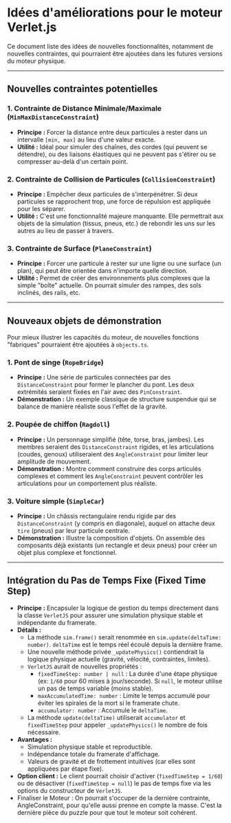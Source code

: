 # Idées d'améliorations pour le moteur Verlet.js

Ce document liste des idées de nouvelles fonctionnalités, notamment de nouvelles contraintes, qui pourraient être ajoutées dans les futures versions du moteur physique.

---

## Nouvelles contraintes potentielles

### 1. Contrainte de Distance Minimale/Maximale (`MinMaxDistanceConstraint`)

- **Principe :** Forcer la distance entre deux particules à rester dans un intervalle `[min, max]` au lieu d'une valeur exacte.
- **Utilité :** Idéal pour simuler des chaînes, des cordes (qui peuvent se détendre), ou des liaisons élastiques qui ne peuvent pas s'étirer ou se compresser au-delà d'un certain point.

### 2. Contrainte de Collision de Particules (`CollisionConstraint`)

- **Principe :** Empêcher deux particules de s'interpénétrer. Si deux particules se rapprochent trop, une force de répulsion est appliquée pour les séparer.
- **Utilité :** C'est une fonctionnalité majeure manquante. Elle permettrait aux objets de la simulation (tissus, pneus, etc.) de rebondir les uns sur les autres au lieu de passer à travers.

### 3. Contrainte de Surface (`PlaneConstraint`)

- **Principe :** Forcer une particule à rester sur une ligne ou une surface (un plan), qui peut être orientée dans n'importe quelle direction.
- **Utilité :** Permet de créer des environnements plus complexes que la simple "boîte" actuelle. On pourrait simuler des rampes, des sols inclinés, des rails, etc.

---

## Nouveaux objets de démonstration

Pour mieux illustrer les capacités du moteur, de nouvelles fonctions "fabriques" pourraient être ajoutées à `objects.ts`.

### 1. Pont de singe (`RopeBridge`)

- **Principe :** Une série de particules connectées par des `DistanceConstraint` pour former le plancher du pont. Les deux extrémités seraient fixées en l'air avec des `PinConstraint`.
- **Démonstration :** Un exemple classique de structure suspendue qui se balance de manière réaliste sous l'effet de la gravité.

### 2. Poupée de chiffon (`Ragdoll`)

- **Principe :** Un personnage simplifié (tête, torse, bras, jambes). Les membres seraient des `DistanceConstraint` rigides, et les articulations (coudes, genoux) utiliseraient des `AngleConstraint` pour limiter leur amplitude de mouvement.
- **Démonstration :** Montre comment construire des corps articulés complexes et comment les `AngleConstraint` peuvent contrôler les articulations pour un comportement plus réaliste.

### 3. Voiture simple (`SimpleCar`)

- **Principe :** Un châssis rectangulaire rendu rigide par des `DistanceConstraint` (y compris en diagonale), auquel on attache deux `tire` (pneus) par leur particule centrale.
- **Démonstration :** Illustre la composition d'objets. On assemble des composants déjà existants (un rectangle et deux pneus) pour créer un objet plus complexe et fonctionnel.

---

## Intégration du Pas de Temps Fixe (Fixed Time Step)

- **Principe :** Encapsuler la logique de gestion du temps directement dans la classe `VerletJS` pour assurer une simulation physique stable et indépendante du framerate.
- **Détails :**
    - La méthode `sim.frame()` serait renommée en `sim.update(deltaTime: number)`. `deltaTime` est le temps réel écoulé depuis la dernière frame.
    - Une nouvelle méthode privée `_updatePhysics()` contiendrait la logique physique actuelle (gravité, vélocité, contraintes, limites).
    - `VerletJS` aurait de nouvelles propriétés :
        - `fixedTimeStep: number | null` : La durée d'une étape physique (ex: `1/60` pour 60 mises à jour/seconde). Si `null`, le moteur utilise un pas de temps variable (moins stable).
        - `maxAccumulatedTime: number` : Limite le temps accumulé pour éviter les spirales de la mort si le framerate chute.
        - `accumulator: number` : Accumule le `deltaTime`.
    - La méthode `update(deltaTime)` utiliserait `accumulator` et `fixedTimeStep` pour appeler `_updatePhysics()` le nombre de fois nécessaire.
- **Avantages :**
    - Simulation physique stable et reproductible.
    - Indépendance totale du framerate d'affichage.
    - Valeurs de gravité et de frottement intuitives (car elles sont appliquées par étape fixe).
- **Option client :** Le client pourrait choisir d'activer (`fixedTimeStep = 1/60`) ou de désactiver (`fixedTimeStep = null`) le pas de temps fixe via les options du constructeur de `VerletJS`.
- Finaliser le Moteur : On pourrait s'occuper de la dernière contrainte, AngleConstraint, pour qu'elle aussi prenne en compte la masse. C'est la dernière pièce du puzzle pour que tout le moteur soit cohérent.
